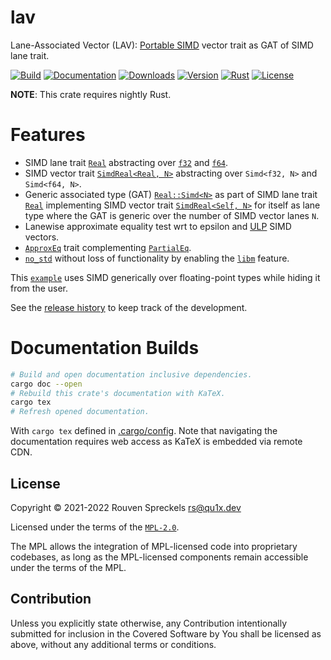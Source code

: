 # lav

Lane-Associated Vector (LAV): [Portable SIMD] vector trait as GAT of SIMD lane trait.

[![Build][]](https://github.com/qu1x/lav/actions/workflows/build.yml)
[![Documentation][]](https://docs.rs/lav)
[![Downloads][]](https://crates.io/crates/lav)
[![Version][]](https://crates.io/crates/lav)
[![Rust][]](https://www.rust-lang.org)
[![License][]](https://mozilla.org/MPL)

[Build]: https://github.com/qu1x/lav/actions/workflows/build.yml/badge.svg
[Documentation]: https://docs.rs/lav/badge.svg
[Downloads]: https://img.shields.io/crates/d/lav.svg
[Version]: https://img.shields.io/crates/v/lav.svg
[Rust]: https://img.shields.io/badge/rust-nightly-orange.svg
[License]: https://img.shields.io/crates/l/lav

**NOTE**: This crate requires nightly Rust.

# Features

  * SIMD lane trait [`Real`] abstracting over [`f32`] and [`f64`].
  * SIMD vector trait [`SimdReal<Real, N>`] abstracting over `Simd<f32, N>` and `Simd<f64, N>`.
  * Generic associated type (GAT) [`Real::Simd<N>`] as part of SIMD lane trait [`Real`]
    implementing SIMD vector trait [`SimdReal<Self, N>`] for itself as lane type where the
    GAT is generic over the number of SIMD vector lanes `N`.
  * Lanewise approximate equality test wrt to epsilon and [ULP] SIMD vectors.
  * [`ApproxEq`] trait complementing [`PartialEq`].
  * [`no_std`] without loss of functionality by enabling the [`libm`] feature.

This [`example`] uses SIMD generically over floating-point types while hiding it from the user.

See the [release history] to keep track of the development.

[Portable SIMD]: https://doc.rust-lang.org/nightly/core/simd/index.html
[`Real`]: https://docs.rs/lav/latest/lav/trait.Real.html
[`f32`]: https://doc.rust-lang.org/nightly/core/primitive.f32.html
[`f64`]: https://doc.rust-lang.org/nightly/core/primitive.f64.html
[`SimdReal<Real, N>`]: https://docs.rs/lav/latest/lav/trait.SimdReal.html
[`SimdReal<Self, N>`]: https://docs.rs/lav/latest/lav/trait.SimdReal.html
[`Real::Simd<N>`]: https://docs.rs/lav/latest/lav/trait.Real.html#associatedtype.Simd
[ULP]: https://en.wikipedia.org/wiki/Unit_in_the_last_place
[`ApproxEq`]: https://docs.rs/lav/latest/lav/trait.ApproxEq.html
[`PartialEq`]: https://doc.rust-lang.org/nightly/core/cmp/trait.PartialEq.html
[`no_std`]: https://docs.rust-embedded.org/book/intro/no-std.html
[`libm`]: https://docs.rs/libm
[`example`]: https://docs.rs/lav/latest/lav/example/index.html
[release history]: RELEASES.md

# Documentation Builds

```sh
# Build and open documentation inclusive dependencies.
cargo doc --open
# Rebuild this crate's documentation with KaTeX.
cargo tex
# Refresh opened documentation.
```

With `cargo tex` defined in [.cargo/config](.cargo/config). Note that navigating the documentation
requires web access as KaTeX is embedded via remote CDN.

## License

Copyright © 2021-2022 Rouven Spreckels <rs@qu1x.dev>

Licensed under the terms of the [`MPL-2.0`](LICENSES/MPL-2.0).

The MPL allows the integration of MPL-licensed code into proprietary codebases, as long as the
MPL-licensed components remain accessible under the terms of the MPL.

## Contribution

Unless you explicitly state otherwise, any Contribution intentionally submitted for inclusion in the
Covered Software by You shall be licensed as above, without any additional terms or conditions.
